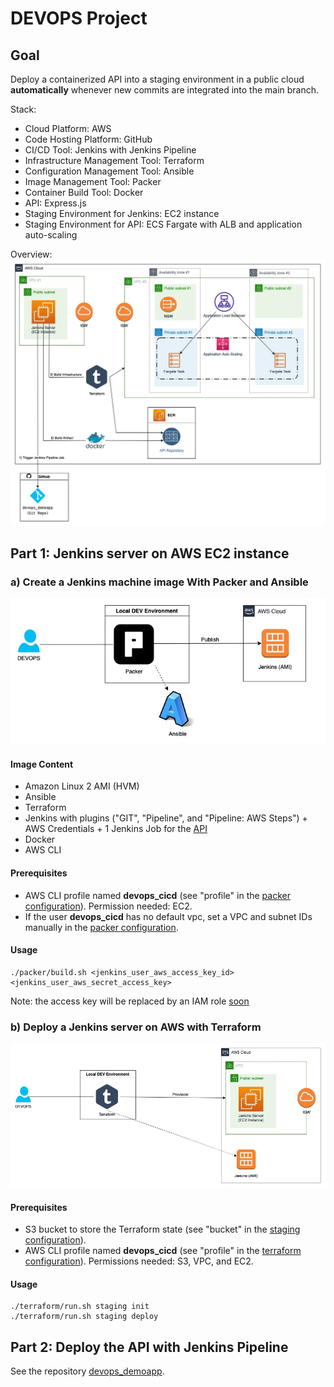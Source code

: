 # DEVOPS Project
## Goal
Deploy a containerized API into a staging environment in a public cloud **automatically** whenever new commits are integrated into the main branch.

Stack:
* Cloud Platform: AWS
* Code Hosting Platform: GitHub
* CI/CD Tool: Jenkins with Jenkins Pipeline
* Infrastructure Management Tool: Terraform
* Configuration Management Tool: Ansible
* Image Management Tool: Packer 
* Container Build Tool: Docker
* API: Express.js
* Staging Environment for Jenkins: EC2 instance
* Staging Environment for API: ECS Fargate with ALB and application auto-scaling

Overview:
![Overview](/misc/devops_cicd-Overview.jpg)

## Part 1: Jenkins server on AWS EC2 instance

### a) Create a Jenkins machine image With Packer and Ansible

![Packer](/misc/devops_cicd-Packer.jpg)

#### Image Content
* Amazon Linux 2 AMI (HVM)
* Ansible
* Terraform
* Jenkins with plugins ("GIT", "Pipeline", and "Pipeline: AWS Steps") + AWS Credentials + 1 Jenkins Job for the [API](https://github.com/thecloudprofessional/devops_demoapp)
* Docker
* AWS CLI

#### Prerequisites
* AWS CLI profile named **devops_cicd** (see "profile" in the [packer configuration](/packer/jenkins-amazonlinux.pkr.hcl)). Permission needed: EC2.
* If the user **devops_cicd** has no default vpc, set a VPC and subnet IDs manually in the [packer configuration](/packer/jenkins-amazonlinux.pkr.hcl). 

#### Usage
```
./packer/build.sh <jenkins_user_aws_access_key_id> <jenkins_user_aws_secret_access_key>
```
Note: the access key will be replaced by an IAM role [soon](https://github.com/thecloudprofessional/devops_cicd/issues/1)

### b) Deploy a Jenkins server on AWS with Terraform
![Terraform](/misc/devops_cicd-Terraform.jpg)

#### Prerequisites
* S3 bucket to store the Terraform state (see "bucket" in the [staging configuration](/terraform/backend-staging.tf)).
* AWS CLI profile named **devops_cicd** (see "profile" in the [terraform configuration](/terraform/staging/main.tf)). Permissions needed: S3, VPC, and EC2.

#### Usage
```
./terraform/run.sh staging init
./terraform/run.sh staging deploy
```

## Part 2: Deploy the API with Jenkins Pipeline
See the repository [devops_demoapp](https://github.com/thecloudprofessional/devops_demoapp).
